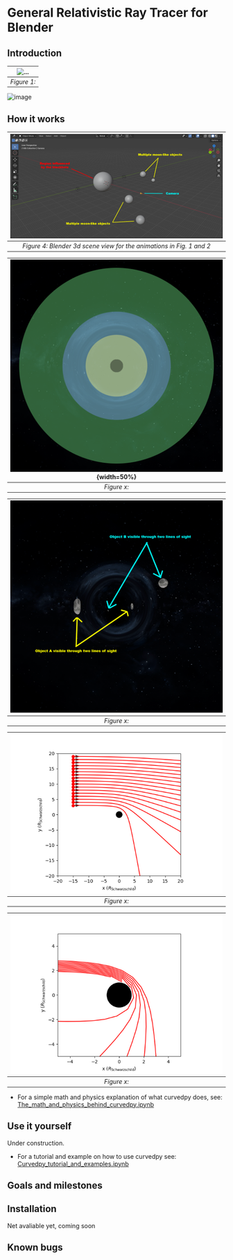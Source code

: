 # General Relativistic Ray Tracer for Blender

## Introduction
| ![...](images/animation_12AUG2024_crop.gif) | 
|:--:| 
| *Figure 1:* |


<img src="images/animation_12AUG2024_crop.gif" alt="image" width="300" height="auto">

## How it works
| ![Blender 3d scene view](images/3dview.png) |
:--:| 
| *Figure 4: Blender 3d scene view for the animations in Fig. 1 and 2*|

|![](images/regions_0100.png){width=50%}|
|:--:| 
| *Figure x:*|

|![](images/lines_of_sight_0200.png)|
|:--:| 
| *Figure x:*|

|![](images/large_impact_param.png)|
|:--:| 
| *Figure x:*|

|![](images/small_impact_param.png)|
|:--:| 
| *Figure x:*|

* For a simple math and physics explanation of what curvedpy does, see: [The_math_and_physics_behind_curvedpy.ipynb](tutorials/The_math_and_physics_behind_curvedpy.ipynb)

## Use it yourself

Under construction.

* For a tutorial and example on how to use curvedpy see: [Curvedpy_tutorial_and_examples.ipynb](tutorials/Curvedpy_tutorial_and_examples.ipynb)

## Goals and milestones


## Installation

Net avaliable yet, coming soon


## Known bugs



